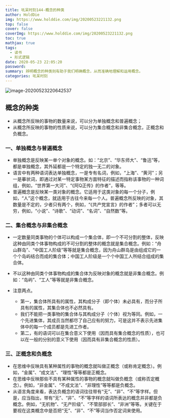```yaml
---
title: 吼呆时刻144-概念的种类
author: HoldDie
img: https://www.holddie.com/img/20200523221132.png
top: false
cover: false
coverImg: https://www.holddie.com/img/20200523221132.png
toc: true
mathjax: true
tags:
  - 读书
  - 形式逻辑
date: 2020-05-23 22:05:20
password:
summary: 辨明概念的种类则有助于我们明确概念，从而准确地理解和运用概念。
categories: 吼呆时刻
---
```




![image-20200523220642537](https://www.holddie.com/img/20200523221132.png)



## 概念的种类

- 从概念所反映的事物的数量来说，可以分为单独概念和普遍概念；
- 从概念所反映的事物的性质来说，可以分为集合概念和非集合概念，正概念和负概念。

### 一、单独概念与普遍概念

- 单独概念是反映某一单个对象的概念。如：“北京”、“华东师大”、“鲁迅”等，都是单独概念，其外延都是一个特定的独一无二的对象。
- 语言中有两种语词表达单独概念，一是专有名词，例如，“上海”、“黄河”；另一是摹状词，即通过对某一特定事物某方面特征的描述而指称该事物的一种词组，例如，“世界第一大河”、“《阿Q正传》的作者”，等等。
- 普遍概念是反映某一类对象的概念。它适用于这类对象的每一个分子，例如，“人”这个概念，就适用于古往今来每一个人。普遍概念所反映的对象，其数量是不定的，少者只有两个，例如，“《共产党宣言》的作者”；多者可以无穷，例如，“小说”、“诗歌”、“动词”、“名词”、“自然数”等。

### 二、集合概念与非集合概念

- 一定数量同类事物的个体可以构成一个集合体，即一个不可分割的整体，反映这种由同类个体事物构成的不可分割的整体的概念就是集合概念。例如：“舟山群岛”、“中国工人阶级”等等就是集合概念，因为舟山群岛是由组成它的一个个岛屿结合而成的集合体；中国工人阶级是一个个中国工人所结合组成的集合体。
- 不以这种由同类个体事物构成的集合体为反映对象的概念就是非集合概念。例如：“岛屿”、“工人”等等就是非集合概念。
- 注意两点。

	- 第一，集合体所具有的属性，其构成分子（即个体）未必具有，而分子所具有的属性，其集合体也不必然具有。
	- 我们不能把一类事物的集合体与其构成分子（个体）视为等同。例如，一个先进集体，其成员当然都尽了自己应有的努力，可是这并不表示先进集体中的每一个成员都是先进工作者。
	- 第二，有的语词可以在集合意义下使用（因而具有集合概念的性质），也可以在一般的分别的意义下使用（因而具有非集合概念的性质）。

### 三、正概念和负概念

- 在思维中反映具有某种属性的事物的概念就叫做正概念（或称肯定概念）。例如，“金属”、“成文法”、“理性”等等都是正概念。
- 在思维中反映那些不具有某种属性的事物的概念就叫做负概念（或称否定概念）。例如，“非金属”、“不成文法”、“非理性”等等都是负概念。
- 从语言角度来看，表达负概念的语词往往带有“无”、“非”、“不”等字样。但是，应当指出，带有“无”、“非”、“不”等字样的语词所表达的概念并非都是负概念。例如，“无机物”、“无产阶级”、“不管部部长”、“非洲”等等。关键在于要视在这类概念中是否把“无”、“非”、“不”等词当作否定词来使用。

